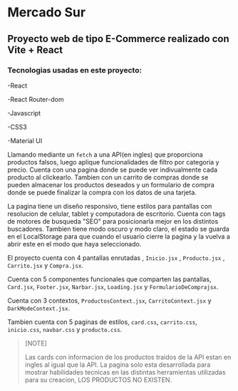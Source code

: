 # Mercado Sur

## Proyecto web de tipo E-Commerce realizado con Vite + React

### Tecnologias usadas en este proyecto:

-React

-React Router-dom

-Javascript

-CSS3

-Material UI


Llamando mediante un `fetch` a una API(en ingles) que proporciona productos falsos, luego aplique funcionalidades de filtro por categoria y precio. Cuenta con una pagina donde se puede ver indivualmente cada producto al clickearlo. Tambien con un carrito de compras donde se pueden almacenar los productos deseados y un formulario de compra donde se puede finalizar la compra con los datos de una tarjeta.

La pagina tiene un diseño responsivo, tiene estilos para pantallas con resolucion de celular, tablet y computadora de escritorio. Cuenta con tags de motores de busqueda "SEO" para posicionarla mejor en los distintos buscadores. Tambien tiene modo oscuro y modo claro, el estado se guarda en el LocalStorage para que cuando el usuario cierre la pagina y la vuelva a abrir este en el modo que haya seleccionado.



El proyecto cuenta con 4 pantallas enrutadas , `Inicio.jsx` , `Producto.jsx` , `Carrito.jsx` y `Compra.jsx`.

Cuenta con 5 componentes funcionales que comparten las pantallas, `Card.jsx`, `Footer.jsx`, `Narbar.jsx`, `Loading.jsx` y `FormularioDeComprajsx`.

Cuenta con 3 contextos, `ProductosContext.jsx`, `CarritoContext.jsx` y `DarkModeContext.jsx`.

Tambien cuenta con 5 paginas de estilos, `card.css`, `carrito.css`, `inicio.css`, `navbar.css` y `producto.css`.

>[NOTE]
>
>Las cards con informacion de los productos traidos de la API estan en ingles al igual que la API. La pagina solo esta desarrollada para mostrar habilidades tecnicas en las distintas herramientas utilizadas para su creacion, LOS PRODUCTOS NO EXISTEN.

